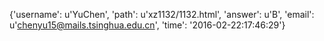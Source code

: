 {'username': u'YuChen', 'path': u'xz1132/1132.html', 'answer': u'B', 'email': u'chenyu15@mails.tsinghua.edu.cn', 'time': '2016-02-22:17:46:29'}